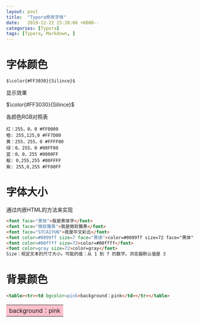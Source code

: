 ```yaml
---
layout: post
title:  "Typora修改字体"
date:   2019-12-22 15:20:06 +0800--
categories: [Typora]
tags: [Typora, Markdown, ] 
---
```


# 字体颜色

```
$\color{#FF3030}{Silince}$
```

显示效果

$\color{#FF3030}{Silince}$

各颜色RGB对照表

```
红：255，0，0 #FF0000
橙: 255,125,0 #FF7D00
黄：255，255，0 #FFFF00
绿：0，255，0 #00FF00
蓝：0，0，255 #0000FF
靛: 0,255,255 #00FFFF
紫: 255,0,255 #FF00FF
```



# 字体大小

通过内嵌HTML的方法来实现

```html
<font face="黑体">我是黑体字</font>
<font face="微软雅黑">我是微软雅黑</font>
<font face="STCAIYUN">我是华文彩云</font>
<font color=#0099ff size=7 face="黑体">color=#0099ff size=72 face="黑体"</font>
<font color=#00ffff size=72>color=#00ffff</font>
<font color=gray size=72>color=gray</font>
Size：规定文本的尺寸大小。可能的值：从 1 到 7 的数字。浏览器默认值是 3
```



# 背景颜色

```html
<table><tr><td bgcolor=pink>background：pink</td></tr></table>
```



<table><tr><td bgcolor=pink>background：pink</td></tr></table>

